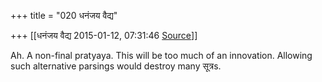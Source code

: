 +++
title = "020 धनंजय वैद्य"

+++
[[धनंजय वैद्य	2015-01-12, 07:31:46 [Source](https://groups.google.com/g/samskrita/c/zZKG2DkqXv4)]]



Ah. A non-final pratyaya. This will be too much of an innovation. Allowing such alternative parsings would destroy many सूत्रs.

